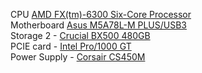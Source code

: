 CPU [AMD FX(tm)-6300 Six-Core Processor](https://www.amd.com/en/products/cpu/fx-6300)  
Motherboard [Asus M5A78L-M PLUS/USB3](https://www.asus.com/motherboards-components/motherboards/business/m5a78l-m-plus-usb3/techspec/)  
Storage 2 - [Crucial BX500 480GB](https://www.crucial.com/ssd/bx500/ct480bx500ssd1)  
PCIE card - [Intel Pro/1000 GT](https://www.intel.com/content/www/us/en/support/products/50480/ethernet-products/legacy-ethernet-products/intel-pro1000-gt-desktop-adapter-series/intel-pro-1000-gt-desktop-adapter.html)  
Power Supply - [Corsair CS450M](https://www.corsair.com/us/en/Categories/Products/Power-Supply-Units/cs-series-config/p/CP-9020075-NA)  
